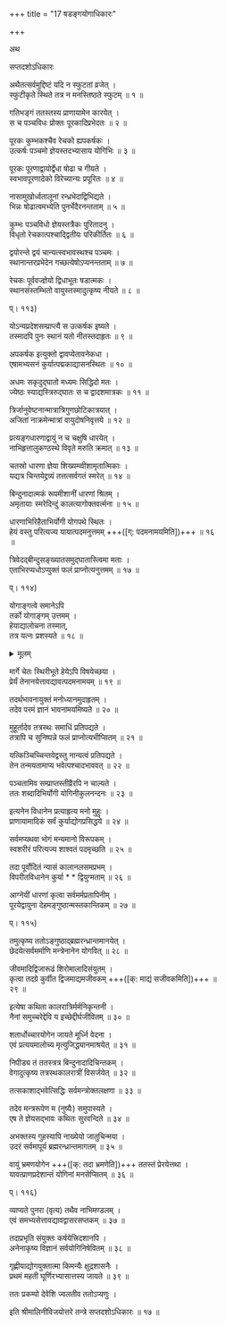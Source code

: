 +++
title = "17 षडङ्गयोगाधिकारः"

+++

अथ

सप्तदशोऽधिकारः

अथैतत्सर्वमुद्दिष्टं यदि न स्फुटतां व्रजेत् ।  
स्फुटीकृते स्थिते तत्र न मनस्तिष्ठते स्फुटम् ॥ १ ॥

गतिभङ्गं ततस्तस्य प्राणायामेन कारयेत् ।  
स च पञ्चविधः प्रोक्तः पूरकादिप्रभेदतः ॥ २ ॥

पूरकः कुम्भकश्चैव रेचको ह्यपकर्षकः ।  
उत्कर्षः पञ्चमो ज्ञेयस्तदभ्यासाय योगिभिः ॥ ३ ॥

पूरकः पूरणाद्वायोर्द्वेधा षोढा च गीयते ।  
स्वभावपूरणादेको विरेच्यान्यः प्रपूरितः ॥ ४ ॥

नासामुखोर्ध्वतालूनां रन्ध्रभेदाद्विभिद्यते ।  
भिन्नः षोढात्वमभ्येति पुनर्भेदैरनन्तताम् ॥ ५ ॥

कुम्भः पञ्चविधो ज्ञेयस्तत्रैकः पुरितादनु ।  
विधृतो रेचकात्पश्चाद्द्वितीयः परिकीर्तितः ॥ ६ ॥

द्वयोरन्ते द्वयं चान्यत्स्वभावस्थश्च पञ्चमः ।  
स्थानान्तरप्रभेदेन गच्छत्येषोऽप्यनन्तताम् ॥ ७ ॥

रेचकः पूर्ववज्ज्ञेयो द्विधाभूतः षडात्मकः ।  
स्थानसंस्तम्भितो वायुस्तस्मादुत्कृष्य नीयते ॥ ८ ॥

प्। ११३)

योऽन्यप्रदेशसम्प्राप्त्यै स उत्कर्षक इष्यते ।  
तस्मादपि पुनः स्थानं यतो नीतस्तदाहृतः ॥ ९ ॥

अपकर्षक इत्युक्तो द्वावप्येतावनेकधा ।  
एषामभ्यसनं कुर्यात्पद्मकाद्यासनस्थितः ॥ १० ॥

अधमः सकृदुद्घातो मध्यमः सिद्धिदो मतः ।  
ज्येष्ठः स्याद्यस्त्रिरुद्घातः स च द्वादशमात्रकः ॥ ११ ॥

त्रिर्जानुवेष्टनान्मात्रात्रिगुणछोटिकात्रयात् ।  
अजितां नाक्रमेन्मात्रां वायुदोषनिवृत्तये ॥ १२ ॥

प्रत्यङ्गधारणाद्वायुं न च चक्षुषि धारयेत् ।  
नाभिहृत्तालुकण्ठस्थे विवृते मरुति क्रमात् ॥ १३ ॥

चतस्रो धारणा ज्ञेया शिख्यम्व्वीशामृतात्मिकाः ।  
यद्यत्र चिन्तयेद्द्रव्यं तत्तत्सर्वगतं स्मरेत् ॥ १४ ॥

बिन्दुनादात्मकं रूपमीशानीं धारणां श्रितम् ।  
अमृतायाः स्मरेदिन्दुं कालत्यागोक्तवर्त्मना ॥ १५ ॥

धारणाभिरिहैताभिर्योगी योगपथे स्थितः ।  
हेयं वस्तु परित्यज्य यायात्पदमनुत्तमम् +++([ग्: पदमनामयमिति])+++ ॥ १६   
॥

त्रिवेदद्बीन्दुसङ्ख्यातसमुद्घातास्त्विमा मताः ।  
एताभिरप्यधोऽप्युक्तं फलं प्राप्नोत्यनुत्तमम् ॥ १७ ॥

प्। ११४)

योगाङ्गत्वे समानेऽपि  
तर्को योगाङ्गम् उत्तमम् ।  
हेयाद्यालोचना तस्मात्,  
तत्र यत्नः प्रशस्यते ॥ १८ ॥

<details><summary>मूलम्</summary>

योगाङ्गत्वे समानेऽपि तर्को योगाङ्गमुत्तमम् ।  
हेयाद्यालोचना तस्मात्तत्र यत्नः प्रशस्यते ॥ १८ ॥
</details>


मार्गे चेतः स्थिरीभूते हेयेऽपि विषयेच्छया ।  
प्रेर्यं तेनानयेत्तावद्यावत्पदमनामयम् ॥ १९ ॥

तदर्थभावनायुक्तं मनोध्यानमुदाहृतम् ।  
तदेव परमं ज्ञानं भावनामयमिष्यते ॥ २० ॥

मुहूर्तादेव तत्रस्थः समाधिं प्रतिपद्यते ।  
तत्रापि च सुनिष्पन्ने फलं प्राप्नोत्यभीप्सितम् ॥ २१ ॥

यत्किञ्चिच्चिन्तयेद्वस्तु नान्यत्वं प्रतिपद्यते ।  
तेन तन्मयतामाप्य भवेत्पश्चादभाववत् ॥ २२ ॥

पञ्चतामिव सम्प्राप्तस्तीव्रैरपि न चाल्यते ।  
ततः शब्दादिभिर्योगी योगिनीकुलनन्दनः ॥ २३ ॥

इत्यनेन विधानेन प्रत्याहृत्य मनो मुहुः ।  
प्राणायामादिकं सर्वं कुर्याद्योगप्रसिद्धये ॥ २४ ॥

सर्वमप्यथवा भोगं मन्यमानो विरूपकम् ।  
स्वशरीरं परित्यज्य शाश्वतं पदमृच्छति ॥ २५ ॥

तदा पूर्वोदितं न्यासं कालानलसमप्रभम् ।  
विपरीतविधानेन कुर्या * * द्वियुग्मताम् ॥ २६ ॥

आग्नेयीं धारणां कृत्वा सर्वमर्मप्रतापिनीम् ।  
पूरयेद्वायुना देहमङ्गुष्ठान्मस्तकान्तिकम् ॥ २७ ॥

प्। ११५)

तमुत्कृष्य ततोऽङ्गुष्ठाद्ब्रह्मरन्ध्रान्तमानयेत् ।  
छेदयेत्सर्वमर्माणि मन्त्रेनानेन योगवित् ॥ २८ ॥

जीवमादिद्विजारूढं शिरोमालादिसंयुतम् ।  
कृत्वा तदग्रे कुर्वीत द्विजमाद्यमजीवकम् +++([क्: माद्यं सजीवकमिति])+++ ॥   
२९ ॥

इत्येषा कथिता कालरात्रिर्मर्मनिकृन्तनी ।  
नैनां समुच्चरेद्देवि य इच्छेद्दीर्घजीवितम् ॥ ३० ॥

शतार्धोच्चारयोगेन जायते मूर्ध्नि वेदना ।  
एवं प्रत्ययमालोच्य मृत्युजिद्ध्यानमाश्रयेत् ॥ ३१ ॥

निपीड्य तं ततस्त्रत्र बिन्दुनादादिचिन्तकम् ।  
वेगादुत्कृष्य तत्रस्थकालरात्रीं विसर्जयेत् ॥ ३२ ॥

तत्सकाशाद्भवेत्सिद्धिः सर्वमन्त्रोक्तलक्षणा ॥ ३३ ॥

तदेव मन्त्ररूपेण म (नुष्यैः) समुपास्यते ।  
एष ते ज्ञेयसद्भावः कथितः सुरवन्दिते ॥ ३४ ॥

अभक्तस्य गुहस्यापि नाख्येयो जातुचिन्मया ।  
उदरं सर्वमापूर्य ब्रह्मरन्ध्रान्तमागतम् ॥ ३५ ॥

वायुं भ्रमणयोगेन +++([क्: तदा भ्रमणेति])+++ ततस्तं प्रेरयेत्तथा ।  
यावत्प्राणप्रदेशान्तं योगिनां मनसेप्सितम् ॥ ३६ ॥

प्। ११६)

व्याप्यते पुनरा (वृत्य) तथैव नाभिमण्डलम् ।  
एवं समभ्यसेत्तावद्यावद्वासरसप्तकम् ॥ ३७ ॥

तदाप्रभृति संयुक्तः कर्षयेत्त्रिदशानपि ।  
अनेनाकृष्य विज्ञानं सर्वयोगिनिषेवितम् ॥ ३८ ॥

गृह्णीयाद्योगयुक्तात्मा किमन्यैः क्षुद्रशासनैः ।  
प्रथमं महती घूर्णिरभ्यासात्तस्य जायते ॥ ३९ ॥

ततः प्रकम्पो देवेशि ज्वलतीव ततोऽप्यणुः ।

इति श्रीमालिनीविजयोत्तरे तन्त्रे सप्तदशोऽधिकारः ॥ १७ ॥

